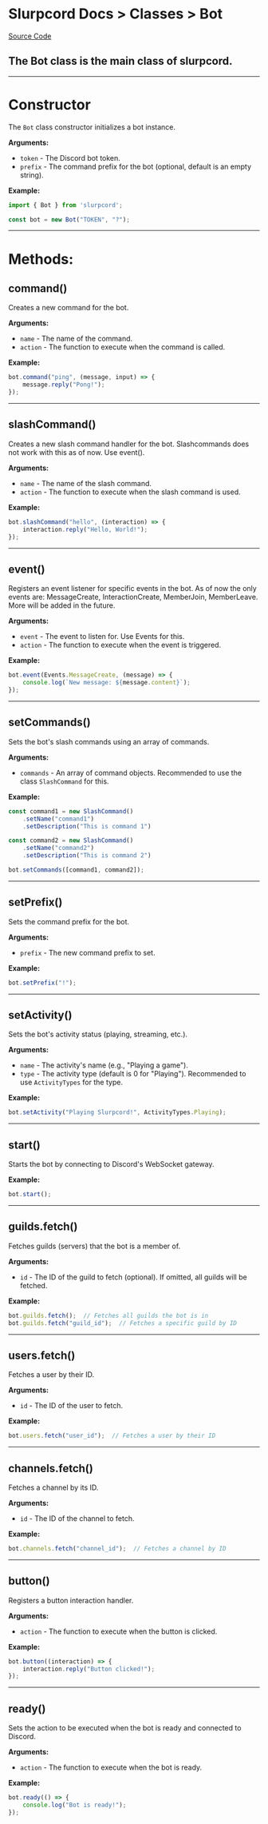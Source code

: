 # Slurpcord Docs > Classes > Bot


[Source Code](https://github.com/slurpy-films/slurpcord/tree/master/src/bot.js)

## The Bot class is the main class of slurpcord.

---

# Constructor
The `Bot` class constructor initializes a bot instance.

**Arguments:**
- `token` - The Discord bot token.
- `prefix` - The command prefix for the bot (optional, default is an empty string).

**Example:**
```javascript
import { Bot } from 'slurpcord';

const bot = new Bot("TOKEN", "?");
```

---

# Methods:

## command()
Creates a new command for the bot.

**Arguments:**
- `name` - The name of the command.
- `action` - The function to execute when the command is called.

**Example:**
```javascript
bot.command("ping", (message, input) => {
    message.reply("Pong!");
});
```

---

## slashCommand()
Creates a new slash command handler for the bot. Slashcommands does not work with this as of now. Use event().

**Arguments:**
- `name` - The name of the slash command.
- `action` - The function to execute when the slash command is used.

**Example:**
```javascript
bot.slashCommand("hello", (interaction) => {
    interaction.reply("Hello, World!");
});
```

---

## event()
Registers an event listener for specific events in the bot. As of now the only events are: MessageCreate, InteractionCreate, MemberJoin, MemberLeave. More will be added in the future.

**Arguments:**
- `event` - The event to listen for. Use Events for this.
- `action` - The function to execute when the event is triggered.

**Example:**
```javascript
bot.event(Events.MessageCreate, (message) => {
    console.log(`New message: ${message.content}`);
});
```

---

## setCommands()
Sets the bot's slash commands using an array of commands.

**Arguments:**
- `commands` - An array of command objects. Recommended to use the class `SlashCommand` for this.

**Example:**
```javascript
const command1 = new SlashCommand()
    .setName("command1")
    .setDescription("This is command 1")

const command2 = new SlashCommand()
    .setName("command2")
    .setDescription("This is command 2")

bot.setCommands([command1, command2]);
```

---

## setPrefix()
Sets the command prefix for the bot.

**Arguments:**
- `prefix` - The new command prefix to set.

**Example:**
```javascript
bot.setPrefix("!");
```

---

## setActivity()
Sets the bot's activity status (playing, streaming, etc.).

**Arguments:**
- `name` - The activity's name (e.g., "Playing a game").
- `type` - The activity type (default is 0 for "Playing"). Recommended to use `ActivityTypes` for the type.

**Example:**
```javascript
bot.setActivity("Playing Slurpcord!", ActivityTypes.Playing);
```

---

## start()
Starts the bot by connecting to Discord's WebSocket gateway.

**Example:**
```javascript
bot.start();
```

---

## guilds.fetch()
Fetches guilds (servers) that the bot is a member of.

**Arguments:**
- `id` - The ID of the guild to fetch (optional). If omitted, all guilds will be fetched.

**Example:**
```javascript
bot.guilds.fetch();  // Fetches all guilds the bot is in
bot.guilds.fetch("guild_id");  // Fetches a specific guild by ID
```

---

## users.fetch()
Fetches a user by their ID.

**Arguments:**
- `id` - The ID of the user to fetch.

**Example:**
```javascript
bot.users.fetch("user_id");  // Fetches a user by their ID
```

---

## channels.fetch()
Fetches a channel by its ID.

**Arguments:**
- `id` - The ID of the channel to fetch.

**Example:**
```javascript
bot.channels.fetch("channel_id");  // Fetches a channel by ID
```

---

## button()
Registers a button interaction handler.

**Arguments:**
- `action` - The function to execute when the button is clicked.

**Example:**
```javascript
bot.button((interaction) => {
    interaction.reply("Button clicked!");
});
```

---

## ready()
Sets the action to be executed when the bot is ready and connected to Discord.

**Arguments:**
- `action` - The function to execute when the bot is ready.

**Example:**
```javascript
bot.ready(() => {
    console.log("Bot is ready!");
});
```